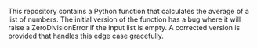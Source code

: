 This repository contains a Python function that calculates the average of a list of numbers.  The initial version of the function has a bug where it will raise a ZeroDivisionError if the input list is empty. A corrected version is provided that handles this edge case gracefully.